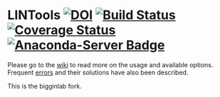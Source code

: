 # LINTools [![DOI](https://zenodo.org/badge/doi/10.5281/zenodo.45076.svg)](http://dx.doi.org/10.5281/zenodo.45076) [![Build Status](https://travis-ci.org/bigginlab/lintools-1.svg?branch=master)](https://travis-ci.org/bigginlab/lintools-1) [![Coverage Status](https://coveralls.io/repos/github/bigginlab/lintools-1/badge.svg?branch=master)](https://coveralls.io/github/bigginlab/lintools-1?branch=master)  [![Anaconda-Server Badge](https://anaconda.org/bigginlab/lintools-1/badges/installer/conda.svg)](https://conda.anaconda.org/bigginlab)


Please go to the [wiki](https://github.com/ldomic/lintools/wiki) to read more on the usage and available options. Frequent [errors](https://github.com/ldomic/lintools/wiki/Errors) and their solutions have also been described. 

This is the bigginlab fork.



